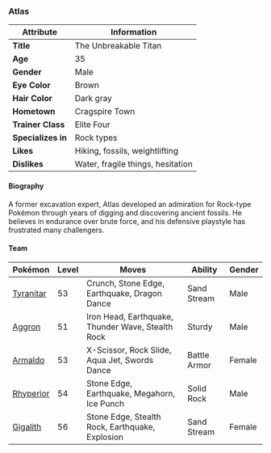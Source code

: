 ### Atlas
| Attribute     | Information |
|--------------|------------|
| **Title**    | The Unbreakable Titan |
| **Age**      | 35 |
| **Gender**   | Male |
| **Eye Color**| Brown |
| **Hair Color** | Dark gray |
| **Hometown** | Cragspire Town |
| **Trainer Class** | Elite Four |
| **Specializes in** | Rock types |
| **Likes** | Hiking, fossils, weightlifting |
| **Dislikes** | Water, fragile things, hesitation |

#### Biography
A former excavation expert, Atlas developed an admiration for Rock-type Pokémon through years of digging and discovering ancient fossils. He believes in endurance over brute force, and his defensive playstyle has frustrated many challengers.

#### Team
| Pokémon | Level | Moves | Ability | Gender |
|---------|-------|-------|---------|--------|
| [Tyranitar](https://bulbapedia.bulbagarden.net/wiki/Tyranitar_(Pokémon)) | 53 | Crunch, Stone Edge, Earthquake, Dragon Dance | Sand Stream | Male |
| [Aggron](https://bulbapedia.bulbagarden.net/wiki/Aggron_(Pokémon)) | 51 | Iron Head, Earthquake, Thunder Wave, Stealth Rock | Sturdy | Male |
| [Armaldo](https://bulbapedia.bulbagarden.net/wiki/Armaldo_(Pokémon)) | 53 | X-Scissor, Rock Slide, Aqua Jet, Swords Dance | Battle Armor | Female |
| [Rhyperior](https://bulbapedia.bulbagarden.net/wiki/Rhyperior_(Pokémon)) | 54 | Stone Edge, Earthquake, Megahorn, Ice Punch | Solid Rock | Male |
| [Gigalith](https://bulbapedia.bulbagarden.net/wiki/Gigalith_(Pokémon)) | 56 | Stone Edge, Stealth Rock, Earthquake, Explosion | Sand Stream | Female |
